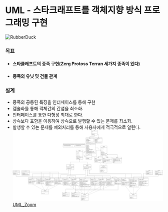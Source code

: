# UML - 스타크래프트를 객체지향 방식 프로그래밍 구현
<img src="https://postfiles.pstatic.net/MjAyMjA1MzBfMTQ5/MDAxNjUzODM3MjU2MTQ0.73pvZ6nQwr7My2JxBd_Krx07kkzUuPj8z9v3AyRbGJMg.p0hBIDuY_laxrLWqRulj6jwZ9yMNFY8oBTV6Hifdw_8g.PNG.forget980/image.png?type=w580" width="20%" height="20%" title="px(픽셀) 크기 설정" alt="RubberDuck"></img>
### 목표
* #### 스타클래프트의 종족 구현(Zerg Protoss Terran 세가지 종족이 있다)
* #### 종족의 유닛 밎 건물 관계
### 설계
* 종족의 공통된 특징을 인터페이스를 통해 구현
* 캡술화를 통해 객체간의 간섭을 최소화.
* 인터페이스를 통한 다형성 최대로 한다.
* 상속보다 표함을 이용하여 상속으로 발행할 수 있는 문제를 최소화.
* 발생할 수 있는 문제를 예외처리를 통해 사용자에게 적극적으로 알린다.
![Alt text](/star/star_.drawio_.png)
[UML_Zoom](https://mail.naver.com/read/image/?mailSN=15436&attachIndex=2&contentType=image/png&offset=1415&size=720432&mimeSN=1653835620.734712.57257.46848&org=1&u=forget980)
